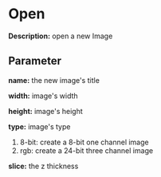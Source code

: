 # Open

**Description:** open a new Image


## Parameter

**name:** the new image's title

**width:** image's width

**height:** image's height

**type:** image's type

1. 8-bit: create a 8-bit one channel image
2. rgb: create a 24-bit three channel image

**slice:** the z thickness